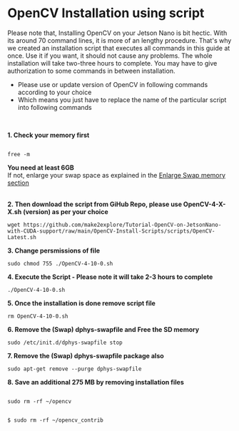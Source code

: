 # OpenCV Installation using script
  
Please note that, Installing OpenCV on your Jetson Nano is bit hectic. With its around 70 command lines, it is more of an lengthy procedure. That's why we created an installation script that executes all commands in this guide at once. Use it if you want, it should not cause any problems. The whole installation will take two-three hours to complete. You may have to give authorization to some commands in between installation.
  
- Please use or update version of OpenCV in following commands according to your choice
- Which means you just have to replace the name of the particular script into following commands  
  
</br>


**1. Check your memory first**  
  ```
  
free -m  

  ```
**You need at least 6GB**  
If not, enlarge your swap space as explained in the [Enlarge Swap memory section](https://github.com/make2explore/Tutorial-OpenCV-on-JetsonNano-with-CUDA-support/tree/main/Enlarge-Swap)  
</br>
  
**2. Then download the script from GiHub Repo, please use OpenCV-4-X-X.sh (version) as per your choice** 
  
  ```
wget https://github.com/make2explore/Tutorial-OpenCV-on-JetsonNano-with-CUDA-support/raw/main/OpenCV-Install-Scripts/scripts/OpenCV-Latest.sh  
  
  ```
  
**3. Change persmissions of file**
  
  ```
sudo chmod 755 ./OpenCV-4-10-0.sh  
  
  ```
  
**4. Execute the Script - Please note it will take 2-3 hours to complete**
  
  ```
./OpenCV-4-10-0.sh  
  
  ```
  
**5. Once the installation is done remove script file**  
  
  ```
rm OpenCV-4-10-0.sh  
  
  ```
  
**6. Remove the (Swap) dphys-swapfile and Free the SD memory**  
  
  ```
sudo /etc/init.d/dphys-swapfile stop  
  
  ```
  
**7. Remove the (Swap) dphys-swapfile package also**  
  
  ```
sudo apt-get remove --purge dphys-swapfile  
  
  ```
  
**8. Save an additional 275 MB by removing installation files**  
  
  ```
  
sudo rm -rf ~/opencv  
  
  ```

  

  ```
  
$ sudo rm -rf ~/opencv_contrib  
  
  ```